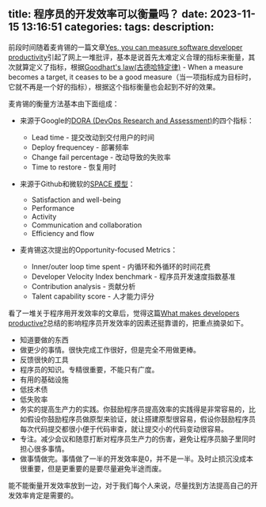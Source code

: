 title: 程序员的开发效率可以衡量吗？
date: 2023-11-15 13:16:51
categories:
tags:
description:
---

前段时间随着麦肯锡的一篇文章[Yes, you can measure software developer productivity](https://www.mckinsey.com/industries/technology-media-and-telecommunications/our-insights/yes-you-can-measure-software-developer-productivity)引起了网上一堆批评，基本是说首先太难定义合理的指标来衡量，其次就算定义了指标，根据[Goodhart's law(古德哈特定律)](https://en.wikipedia.org/wiki/Goodhart%27s_law) - When a measure becomes a target, it ceases to be a good measure（当一项指标成为目标时，它就不再是一个好的指标），根据这个指标衡量也会起到不好的效果。

麦肯锡的衡量方法基本由下面组成：

* 来源于Google的[DORA (DevOps Research and Assessment)](https://dora.dev/)的四个指标：
  * Lead time - 提交改动到交付用户的时间
  * Deploy frequencey - 部署频率
  * Change fail percentage - 改动导致的失败率
  * Time to restore - 恢复用时

* 来源于Github和微软的[SPACE 模型](https://queue.acm.org/detail.cfm?id=3454124)：
  * Satisfaction and well-being
  * Performance
  * Activity
  * Communication and collaboration
  * Efficiency and flow

* 麦肯锡这次提出的Opportunity-focused Metrics：
  * Inner/outer loop time spent - 内循环和外循环的时间花费
  * Developer Velocity Index benchmark - 程序员开发速度指数基准
  * Contribution analysis - 贡献分析
  * Talent capability score - 人才能力评分

看了一堆关于程序用开发效率的文章后，觉得这篇[What makes developers productive?](https://jeremymikkola.com/posts/developer_productivity.html)总结的影响程序员开发效率的因素还挺靠谱的，把重点摘录如下。

* 知道要做的东西
* 做更少的事情。很快完成工作很好，但是完全不用做更棒。
* 反馈很快的工具
* 程序员的知识。专精很重要，不能只有广度。
* 有用的基础设施
* 低技术债
* 低失败率
* 务实的提高生产力的实践。你鼓励程序员提高效率的实践得是非常容易的，比如假设你鼓励程序员做原型来验证，就让搭建原型很容易，假设你鼓励程序员每次代码提交都很小便于代码审查，就让提交小的代码变动很容易。
* 专注。减少会议和随意打断对程序员生产力的伤害，避免让程序员脑子里同时担心很多事情。
* 做事情做完。事情做了一半的开发效率是0，并不是一半。及时止损沉没成本很重要，但是更重要的是要尽量避免半途而废。

能不能衡量开发效率放到一边，对于我们每个人来说，尽量找到方法提高自己的开发效率肯定是需要的。